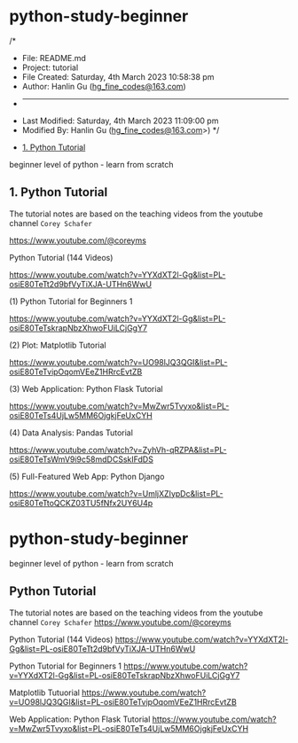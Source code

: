 # python-study-beginner

/*

* File: README.md
* Project: tutorial
* File Created: Saturday, 4th March 2023 10:58:38 pm
* Author: Hanlin Gu (hg_fine_codes@163.com)
* -----
* Last Modified: Saturday, 4th March 2023 11:09:00 pm
* Modified By: Hanlin Gu (hg_fine_codes@163.com>)
 */

<!-- TOC -->

* [1. Python Tutorial](#1-python-tutorial)

<!-- /TOC -->

beginner level of python - learn from scratch

## 1. Python Tutorial

The tutorial notes are based on the teaching videos from the youtube channel `Corey Schafer`

<https://www.youtube.com/@coreyms>

Python Tutorial (144 Videos)

<https://www.youtube.com/watch?v=YYXdXT2l-Gg&list=PL-osiE80TeTt2d9bfVyTiXJA-UTHn6WwU>

(1) Python Tutorial for Beginners 1

<https://www.youtube.com/watch?v=YYXdXT2l-Gg&list=PL-osiE80TeTskrapNbzXhwoFUiLCjGgY7>

(2) Plot: Matplotlib Tutorial

<https://www.youtube.com/watch?v=UO98lJQ3QGI&list=PL-osiE80TeTvipOqomVEeZ1HRrcEvtZB>

(3) Web Application: Python Flask Tutorial

<https://www.youtube.com/watch?v=MwZwr5Tvyxo&list=PL-osiE80TeTs4UjLw5MM6OjgkjFeUxCYH>

(4) Data Analysis: Pandas Tutorial

<https://www.youtube.com/watch?v=ZyhVh-qRZPA&list=PL-osiE80TeTsWmV9i9c58mdDCSskIFdDS>

(5) Full-Featured Web App: Python Django

<https://www.youtube.com/watch?v=UmljXZIypDc&list=PL-osiE80TeTtoQCKZ03TU5fNfx2UY6U4p>
# python-study-beginner
beginner level of python - learn from scratch

## Python Tutorial

The tutorial notes are based on the teaching videos from the youtube channel `Corey Schafer` <https://www.youtube.com/@coreyms>

Python Tutorial (144 Videos)
<https://www.youtube.com/watch?v=YYXdXT2l-Gg&list=PL-osiE80TeTt2d9bfVyTiXJA-UTHn6WwU>

Python Tutorial for Beginners 1
<https://www.youtube.com/watch?v=YYXdXT2l-Gg&list=PL-osiE80TeTskrapNbzXhwoFUiLCjGgY7>

Matplotlib Tutuorial
<https://www.youtube.com/watch?v=UO98lJQ3QGI&list=PL-osiE80TeTvipOqomVEeZ1HRrcEvtZB>

Web Application: Python Flask Tutorial
<https://www.youtube.com/watch?v=MwZwr5Tvyxo&list=PL-osiE80TeTs4UjLw5MM6OjgkjFeUxCYH>
